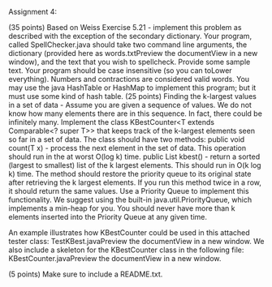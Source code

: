 Assignment 4:

(35 points) Based on Weiss Exercise 5.21 - implement this problem as described with the exception of the secondary dictionary.  Your program, called SpellChecker.java should take two command line arguments, the dictionary (provided here as words.txtPreview the documentView in a new window), and the text that you wish to spellcheck. Provide some sample text.  Your program should be case insensitive (so you can toLower everything).  Numbers and contractions are considered valid words.  You may use the java HashTable or HashMap to implement this program; but it must use some kind of hash table.
(25 points) Finding the k-largest values in a set of data - Assume you are given a sequence of values. We do not know how many elements there are in this sequence. In fact, there could be infinitely many. Implement the class
KBestCounter<T extends Comparable<? super T>> that keeps track of the k-largest elements seen so far in a set of data. The class should have two methods:
public void count(T x) - process the next element in the set of data. This operation should run in the at worst O(log k) time.
public List<T> kbest() - return a sorted (largest to smallest) list of the k largest elements. This should run in O(k log k) time. The method should restore the priority queue to its original state after retrieving the k largest elements. If you run this method twice in a row, it should return the same values.
Use a Priority Queue to implement this functionality. We suggest using the built-in java.util.PriorityQueue, which implements a min-heap for you. You should never have more than k elements inserted into the Priority Queue at any given time.

An example illustrates how KBestCounter could be used in this attached tester class: TestKBest.javaPreview the documentView in a new window.  We also include a skeleton for the KBestCounter class in the following file: KBestCounter.javaPreview the documentView in a new window.

(5 points) Make sure to include a README.txt.

